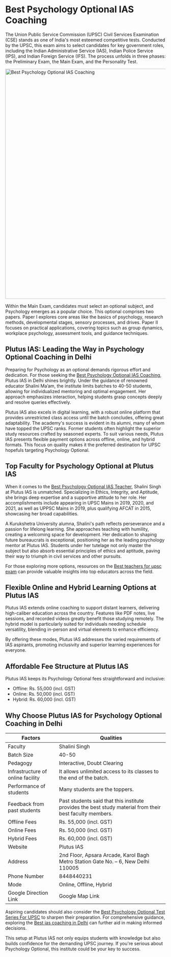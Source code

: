 # Best Psychology Optional IAS Coaching

The Union Public Service Commission (UPSC) Civil Services Examination (CSE) stands as one of India's most esteemed competitive tests. Conducted by the UPSC, this exam aims to select candidates for key government roles, including the Indian Administrative Service (IAS), Indian Police Service (IPS), and Indian Foreign Service (IFS). The process unfolds in three phases: the Preliminary Exam, the Main Exam, and the Personality Test.

<img width="1280" height="720" alt="Best Psychology Optional IAS Coaching" src="https://github.com/user-attachments/assets/25718481-d026-4bc2-8460-360e6b69c321" />


Within the Main Exam, candidates must select an optional subject, and Psychology emerges as a popular choice. This optional comprises two papers. Paper I explores core areas like the basics of psychology, research methods, developmental stages, sensory processes, and drives. Paper II focuses on practical applications, covering topics such as group dynamics, workplace psychology, assessment tools, and guidance techniques.

## Plutus IAS: Leading the Way in Psychology Optional Coaching in Delhi

Preparing for Psychology as an optional demands rigorous effort and dedication. For those seeking the [Best Psychology Optional IAS Coaching](https://plutusias.com/), Plutus IAS in Delhi shines brightly. Under the guidance of renowned educator Shalini Ma’am, the institute limits batches to 40-50 students, allowing for individualized mentoring and optimal engagement. Her approach emphasizes interaction, helping students grasp concepts deeply and resolve queries effectively.

Plutus IAS also excels in digital learning, with a robust online platform that provides unrestricted class access until the batch concludes, offering great adaptability. The academy's success is evident in its alumni, many of whom have topped the UPSC ranks. Former students often highlight the superior study resources crafted by seasoned experts. To suit various needs, Plutus IAS presents flexible payment options across offline, online, and hybrid formats. This focus on quality makes it the preferred destination for UPSC hopefuls targeting Psychology Optional.

## Top Faculty for Psychology Optional at Plutus IAS

When it comes to the [Best Psychology Optional IAS Teacher](https://blog.oureducation.in/best-teacher-for-psychology-optional-for-upsc-exam/), Shalini Singh at Plutus IAS is unmatched. Specializing in Ethics, Integrity, and Aptitude, she brings deep expertise and a supportive attitude to her role. Her accomplishments include appearing in UPSC Mains in 2019, 2020, and 2021, as well as UPPSC Mains in 2019, plus qualifying AFCAT in 2015, showcasing her broad capabilities.

A Kurukshetra University alumna, Shalini's path reflects perseverance and a passion for lifelong learning. She approaches teaching with humility, creating a welcoming space for development. Her dedication to shaping future bureaucrats is exceptional, positioning her as the leading psychology mentor at Plutus IAS. Students under her tutelage not only master the subject but also absorb essential principles of ethics and aptitude, paving their way to triumph in civil services and other pursuits.

For those exploring more options, resources on the [Best teachers for upsc exam](https://blog.oureducation.in/best-upsc-teachers-in-india/) can provide valuable insights into top educators across the field.

## Flexible Online and Hybrid Learning Options at Plutus IAS

Plutus IAS extends online coaching to support distant learners, delivering high-caliber education across the country. Features like PDF notes, live sessions, and recorded videos greatly benefit those studying remotely. The hybrid model is particularly suited for individuals needing schedule versatility, blending in-person and virtual elements to enhance efficiency.

By offering these modes, Plutus IAS addresses the varied requirements of IAS aspirants, promoting inclusivity and superior learning experiences for everyone.

## Affordable Fee Structure at Plutus IAS

Plutus IAS keeps its Psychology Optional fees straightforward and inclusive:

- Offline: Rs. 55,000 (incl. GST)
- Online: Rs. 50,000 (incl. GST)
- Hybrid: Rs. 60,000 (incl. GST)

## Why Choose Plutus IAS for Psychology Optional Coaching in Delhi

| Factors                  | Qualities                                                                 |
|--------------------------|---------------------------------------------------------------------------|
| Faculty                  | Shalini Singh                                                             |
| Batch Size               | 40-50                                                                     |
| Pedagogy                 | Interactive, Doubt Clearing                                               |
| Infrastructure of online facility | It allows unlimited access to its classes to the end of the batch.       |
| Performance of students  | Many students are the toppers.                                            |
| Feedback from past students | Past students said that this institute provides the best study material from their best faculty members. |
| Offline Fees             | Rs. 55,000 (incl. GST)                                                    |
| Online Fees              | Rs. 50,000 (incl. GST)                                                    |
| Hybrid Fees              | Rs. 60,000 (incl. GST)                                                    |
| Website                  | Plutus IAS                                                                |
| Address                  | 2nd Floor, Apsara Arcade, Karol Bagh Metro Station Gate No. – 6, New Delhi 110005 |
| Phone Number             | 8448440231                                                                |
| Mode                     | Online, Offline, Hybrid                                                   |
| Google Direction Link    | Google Map Link                                                           |

Aspiring candidates should also consider the [Best Psychology Optional Test Series For UPSC](https://plutusias.com/psychology-optional-test-series/) to sharpen their preparation. For comprehensive guidance, exploring the [Best ias coaching in Delhi](https://plutusias.com/) can further aid in making informed decisions.

This setup at Plutus IAS not only equips students with knowledge but also builds confidence for the demanding UPSC journey. If you're serious about Psychology Optional, this institute could be your key to success.
